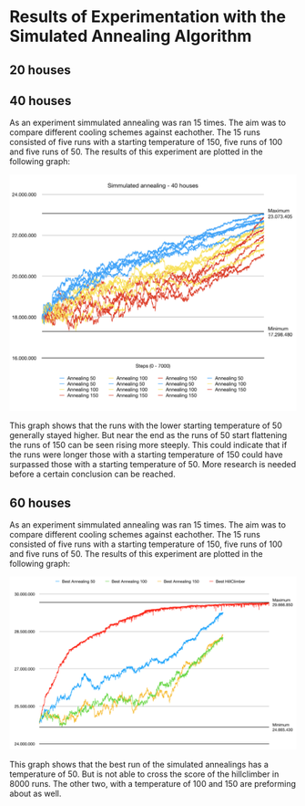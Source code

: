 # Results of Experimentation with the Simulated Annealing Algorithm

## 20 houses

## 40 houses
As an experiment simmulated annealing was ran 15 times. The aim was to compare different cooling schemes against eachother. The 15 runs consisted of five runs with a starting temperature of 150, five runs of 100 and five runs of 50. The results of this experiment are plotted in the following graph:

![Graph of simmulated annealing runs](Annealing-40Hs/annealing40.png "Annealing runs 40 houses")

This graph shows that the runs with the lower starting temperature of 50 generally stayed higher. But near the end as the runs of 50 start flattening the runs of 150 can be seen rising more steeply. This could indicate that if the runs were longer those with a starting temperature of 150 could have surpassed those with a starting temperature of 50. More research is needed before a certain conclusion can be reached.

## 60 houses
As an experiment simmulated annealing was ran 15 times. The aim was to compare different cooling schemes against eachother. The 15 runs consisted of five runs with a starting temperature of 150, five runs of 100 and five runs of 50. The results of this experiment are plotted in the following graph:

![Graph of simmulated annealing runs](Annealing-60Hs/Comparison-SimulatedAnnealing-Hillclimber.png "Annealing runs 60 houses")

This graph shows that the best run of the simulated annealings has a temperature of 50. But is not able to cross the score of the hillclimber in 8000 runs. The other two, with a temperature of 100 and 150 are preforming about as well. 